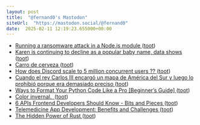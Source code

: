 ```yaml
---
layout: post
title:  "@fernand0's Mastodon"
siteUrl:  "https://mastodon.social/@fernand0"
date:  2025-02-11 12:19:23.655000+00:00
---
```

*  [Running a ransomware attack in a Node.js module ](https://dev.to/devdevcharlie/running-a-ransomware-attack-in-a-nodejs-module-4hg) ([toot](https://mastodon.social/@fernand0/113985215768376130))
*  [Karen is continuing to decline as a popular baby name, data shows ](https://www.the-independent.com/life-style/karen-name-haircut-white-meme-b1857737.htm) ([toot](https://mastodon.social/@fernand0/113984980716582799))
*  [Carro de cerveza ](https://www.flickr.com/photos/fernand0/54315269537) ([toot](https://mastodon.social/@fernand0/113984759630567828))
*  [How does Discord scale to 5 million concurrent users ?? ](https://sukhadanand.medium.com/how-does-discord-scale-to-5-million-concurrent-users-ed0874063f) ([toot](https://mastodon.social/@fernand0/113984682847704049))
*  [Cuando el rey Carlos III encargó un mapa de América del Sur y luego lo prohibió porque era demasiado preciso ](https://www.xataka.com/magnet/cuando-el-rey-carlos-iii-encargo-un-mapa-de-america-del-sur-y-luego-lo-prohibio-porque-era-demasiado-precis) ([toot](https://mastodon.social/@fernand0/113984451875542253))
*  [Ways to Format Your Python Code Like a Pro [Beginner’s Guide] ](https://code.likeagirl.io/ways-to-format-your-python-code-like-a-pro-beginners-guide-34e0c0929a0) ([toot](https://mastodon.social/@fernand0/113982857248716805))
*  [Color invernal.  ](https://avecesunafoto.wordpress.com/2025/02/10/color-invernal) ([toot](https://mastodon.social/@fernand0/113981067048875146))
*  [6 APIs Frontend Developers Should Know - Bits and Pieces ](https://blog.bitsrc.io/6-apis-frontend-developers-should-know-3a94815c53d) ([toot](https://mastodon.social/@fernand0/113980975915214960))
*  [Telemedicine App Development: Benefits and Challenges ](https://mobileappcircular.com/telemedicine-app-development-benefits-and-challenges-8702d75ae63) ([toot](https://mastodon.social/@fernand0/113980714961445188))
*  [The Hidden Power of Rust ](https://dev.to/nathan20/the-hidden-power-of-rust-7a) ([toot](https://mastodon.social/@fernand0/113980612424711022))
